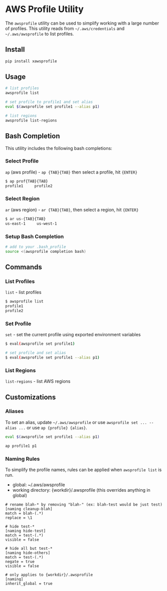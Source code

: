 # AWS Profile Utility

The `awsprofile` utility can be used to simplify working with a large number of profiles. This utility reads from `~/.aws/credentials` and `~/.aws/awsprofile` to list profiles.

## Install

```bash
pip install xawsprofile
```

## Usage

```bash
# list profiles
awsprofile list

# set profile to profile1 and set alias
eval $(awsprofile set profile1 --alias p1)

# list regions
awsprofile list-regions
```

## Bash Completion

This utility includes the following bash completions:

### Select Profile

`ap` (aws profile) - `ap {TAB}{TAB}` then select a profile, hit `{ENTER}`

```bash
$ ap prof{TAB}{TAB}
profile1     profile2
```

### Select Region

`ar` (aws region) - `ar {TAB}{TAB}`, then select a region, hit `{ENTER}`

```bash
$ ar us-{TAB}{TAB}
us-east-1     us-west-1
```

### Setup Bash Completion

```bash
# add to your .bash_profile
source <(awsprofile completion bash)
```

## Commands

### List Profiles

`list` - list profiles

```bash
$ awsprofile list
profile1
profile2
```

### Set Profile

`set` - set the current profile using exported environment variables

```bash
$ eval(awsprofile set profile1)

# set profile and set alias
$ eval(awsprofile set profile1 --alias p1)
```

### List Regions

`list-regions` - list AWS regions

## Customizations

### Aliases

To set an alias, update `~/.aws/awsprofile` or use `awsprofile set ... --alias ...` or use `ap {profile} {alias}`.

```bash
eval $(awsprofile set profile1 --alias p1)

ap profile1 p1
```

### Naming Rules

To simplify the profile names, rules can be applied when `awsprofile list` is run.

* global: ~/.aws/awsprofile
* working directory: {workdir}/.awsprofile (this overrides anything in global)

```text
# rename blah-* by removing "blah-" (ex: blah-test would be just test)
[naming cleanup-blah]
match = blah-(.*)
replace = \1

# hide test-*
[naming hide-test]
match = test-(.*)
visible = false

# hide all but test-*
[naming hide-others]
match = test-(.*)
negate = true
visible = false

# only applies to {workdir}/.awsprofile
[naming]
inherit_global = true
```
